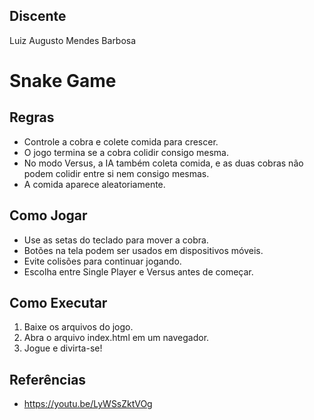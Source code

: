 ## Discente
Luiz Augusto Mendes Barbosa

# Snake Game

## Regras
- Controle a cobra e colete comida para crescer.
- O jogo termina se a cobra colidir consigo mesma.
- No modo Versus, a IA também coleta comida, e as duas cobras não podem colidir entre si nem consigo mesmas.
- A comida aparece aleatoriamente.

## Como Jogar
- Use as setas do teclado para mover a cobra.
- Botões na tela podem ser usados em dispositivos móveis.
- Evite colisões para continuar jogando.
- Escolha entre Single Player e Versus antes de começar.

## Como Executar
1. Baixe os arquivos do jogo.
2. Abra o arquivo index.html em um navegador.
3. Jogue e divirta-se!

## Referências
- https://youtu.be/LyWSsZktVOg

